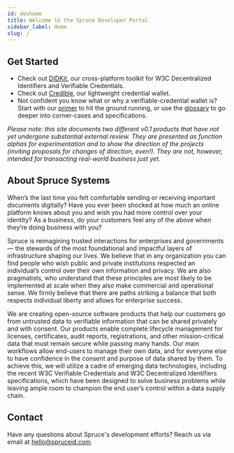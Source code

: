 ```yaml
---
id: devhome
title: Welcome to the Spruce Developer Portal
sidebar_label: Home
slug: /
---
```

## Get Started
- Check out [DIDKit](/docs/didkit), our cross-platform toolkit for W3C Decentralized Identifiers and Verifiable Credentials.
- Check out [Credible](/docs/credible), our lightweight credential wallet.
- Not confident you know what or why a verifiable-credential wallet is? Start with our [primer](primer.md) to hit the ground running, or use the [glossary](glossary.md) to go deeper into corner-cases and specifications.

*Please note: this site documents two different v0.1 products that have not yet undergone substantial external review. They are presented as function alphas for experimentation and to show the direction of the projects (inviting proposals for changes of direction, even!). They are not, however, intended for transacting real-world business just yet.*

## About Spruce Systems
When’s the last time you felt comfortable sending or receiving important documents digitally? Have you ever been shocked at how much an online platform knows about you and wish you had more control over your identity? As a business, do your customers feel any of the above when they’re doing business with you?

Spruce is reimagining trusted interactions for enterprises and governments — the stewards of the most foundational and impactful layers of infrastructure shaping our lives. We believe that in any organization you can find people who wish public and private institutions respected an individual’s control over their own information and privacy. We are also pragmatists, who understand that these principles are most likely to be implemented at scale when they also make commercial and operational sense. We firmly believe that there are paths striking a balance that both respects individual liberty and allows for enterprise success.

We are creating open-source software products that help our customers go from untrusted data to verifiable information that can be shared privately and with consent. Our products enable complete lifecycle management for licenses, certificates, audit reports, registrations, and other mission-critical data that must remain secure while passing many hands. Our main workflows allow end-users to manage their own data, and for everyone else to have confidence in the consent and purpose of data shared by them. To achieve this, we will utilize a cadre of emerging data technologies, including the recent W3C Verifiable Credentials and W3C Decentralized Identifiers specifications, which have been designed to solve business problems while leaving ample room to champion the end user’s control within a data supply chain.

## Contact
Have any questions about Spruce's development efforts? Reach us via email at hello@spruceid.com.
